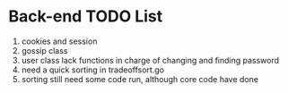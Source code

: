 #  Back-end TODO List
1. cookies and session 
2. gossip class
3. user class lack functions in charge of changing and finding password
4. need a quick sorting in tradeoffsort.go
5. sorting still need some code run, although core code have done


